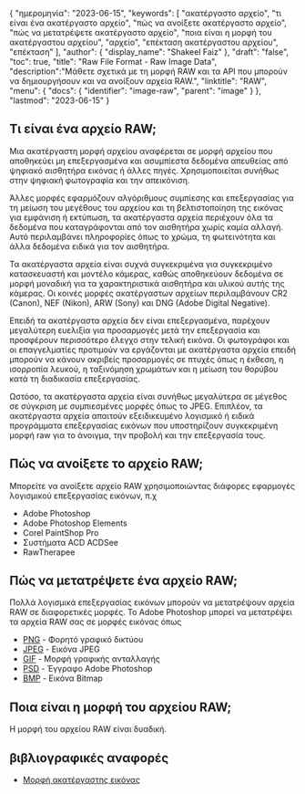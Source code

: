 {
"ημερομηνία": "2023-06-15",
  "keywords": [
"ακατέργαστο αρχείο",
"τι είναι ένα ακατέργαστο αρχείο",
"πώς να ανοίξετε ακατέργαστο αρχείο",
"πώς να μετατρέψετε ακατέργαστο αρχείο",
"ποια είναι η μορφή του ακατέργαστου αρχείου",
"αρχείο",
"επέκταση ακατέργαστου αρχείου",
"επέκταση"
],
  "author": {
"display_name": "Shakeel Faiz"
},
"draft": "false",
"toc": true,
"title": "Raw File Format - Raw Image Data",
  "description":"Μάθετε σχετικά με τη μορφή RAW και τα API που μπορούν να δημιουργήσουν και να ανοίξουν αρχεία RAW.",
"linktitle": "RAW",
  "menu": {
    "docs": {
      "identifier": "image-raw",
      "parent": "image"
}
},
"lastmod": "2023-06-15"
}

## Τι είναι ένα αρχείο RAW;

Μια ακατέργαστη μορφή αρχείου αναφέρεται σε μορφή αρχείου που αποθηκεύει μη επεξεργασμένα και ασυμπίεστα δεδομένα απευθείας από ψηφιακό αισθητήρα εικόνας ή άλλες πηγές. Χρησιμοποιείται συνήθως στην ψηφιακή φωτογραφία και την απεικόνιση.

Άλλες μορφές εφαρμόζουν αλγόριθμους συμπίεσης και επεξεργασίας για τη μείωση του μεγέθους του αρχείου και τη βελτιστοποίηση της εικόνας για εμφάνιση ή εκτύπωση, τα ακατέργαστα αρχεία περιέχουν όλα τα δεδομένα που καταγράφονται από τον αισθητήρα χωρίς καμία αλλαγή. Αυτό περιλαμβάνει πληροφορίες όπως το χρώμα, τη φωτεινότητα και άλλα δεδομένα ειδικά για τον αισθητήρα.

Τα ακατέργαστα αρχεία είναι συχνά συγκεκριμένα για συγκεκριμένο κατασκευαστή και μοντέλο κάμερας, καθώς αποθηκεύουν δεδομένα σε μορφή μοναδική για τα χαρακτηριστικά αισθητήρα και υλικού αυτής της κάμερας. Οι κοινές μορφές ακατέργαστων αρχείων περιλαμβάνουν CR2 (Canon), NEF (Nikon), ARW (Sony) και DNG (Adobe Digital Negative).

Επειδή τα ακατέργαστα αρχεία δεν είναι επεξεργασμένα, παρέχουν μεγαλύτερη ευελιξία για προσαρμογές μετά την επεξεργασία και προσφέρουν περισσότερο έλεγχο στην τελική εικόνα. Οι φωτογράφοι και οι επαγγελματίες προτιμούν να εργάζονται με ακατέργαστα αρχεία επειδή μπορούν να κάνουν ακριβείς προσαρμογές σε πτυχές όπως η έκθεση, η ισορροπία λευκού, η ταξινόμηση χρωμάτων και η μείωση του θορύβου κατά τη διαδικασία επεξεργασίας.

Ωστόσο, τα ακατέργαστα αρχεία είναι συνήθως μεγαλύτερα σε μέγεθος σε σύγκριση με συμπιεσμένες μορφές όπως το JPEG. Επιπλέον, τα ακατέργαστα αρχεία απαιτούν εξειδικευμένο λογισμικό ή ειδικά προγράμματα επεξεργασίας εικόνων που υποστηρίζουν συγκεκριμένη μορφή raw για το άνοιγμα, την προβολή και την επεξεργασία τους.

## Πώς να ανοίξετε το αρχείο RAW;

Μπορείτε να ανοίξετε αρχείο RAW χρησιμοποιώντας διάφορες εφαρμογές λογισμικού επεξεργασίας εικόνων, π.χ

- Adobe Photoshop
- Adobe Photoshop Elements
- Corel PaintShop Pro
- Συστήματα ACD ACDSee
- RawTherapee

## Πώς να μετατρέψετε ένα αρχείο RAW;

Πολλά λογισμικά επεξεργασίας εικόνων μπορούν να μετατρέψουν αρχεία RAW σε διαφορετικές μορφές. Το Adobe Photoshop μπορεί να μετατρέψει τα αρχεία RAW σας σε μορφές εικόνας όπως

- [PNG](/el/image/png/) - Φορητό γραφικό δικτύου
- [JPEG](/el/image/jpeg/) - Εικόνα JPEG
- [GIF](/el/image/gif/) - Μορφή γραφικής ανταλλαγής
- [PSD](/el/image/psd/) - Έγγραφο Adobe Photoshop
- [BMP](/el/image/bmp/) - Εικόνα Bitmap

## Ποια είναι η μορφή του αρχείου RAW;

Η μορφή του αρχείου RAW είναι δυαδική.

## βιβλιογραφικές αναφορές
* [Μορφή ακατέργαστης εικόνας](https://en.wikipedia.org/wiki/Raw_image_format)

